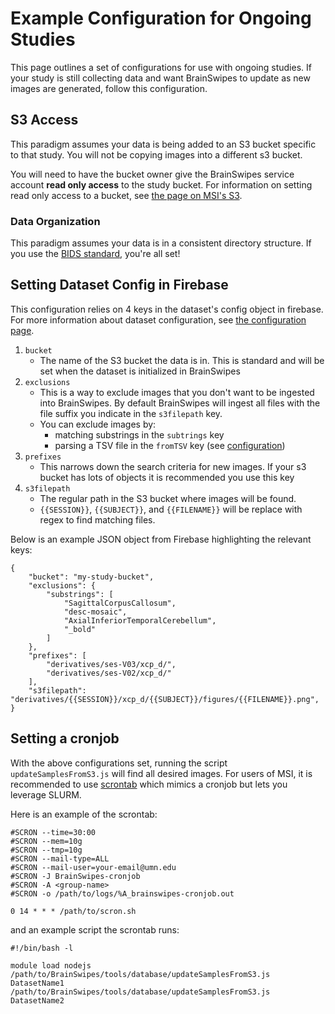 # Example Configuration for Ongoing Studies

This page outlines a set of configurations for use with ongoing studies.
If your study is still collecting data and want BrainSwipes to update as new images are generated, follow this configuration.


## S3 Access
This paradigm assumes your data is being added to an S3 bucket specific to that study. You will not be copying images into a different s3 bucket.

You will need to have the bucket owner give the BrainSwipes service account **read only access** to the study bucket. For information on setting read only access to a bucket, see [the page on MSI's S3](s3cfg.md).

### Data Organization
This paradigm assumes your data is in a consistent directory structure. If you use the [BIDS standard](https://bids.neuroimaging.io/), you're all set!


## Setting Dataset Config in Firebase

This configuration relies on 4 keys in the dataset's config object in firebase. For more information about dataset configuration, see [the configuration page](configuration.md).

1. `bucket`
    - The name of the S3 bucket the data is in. This is standard and will be set when the dataset is initialized in BrainSwipes
1. `exclusions`
    - This is a way to exclude images that you don't want to be ingested into BrainSwipes. By default BrainSwipes will ingest all files with the file suffix you indicate in the `s3filepath` key.
    - You can exclude images by: 
        - matching substrings in the `subtrings` key
        - parsing a TSV file in the `fromTSV` key (see [configuration](configuration.md))
1. `prefixes`
    - This narrows down the search criteria for new images. If your s3 bucket has lots of objects it is recommended you use this key
1. `s3filepath`
    - The regular path in the S3 bucket where images will be found.
    - `{{SESSION}}`, `{{SUBJECT}}`, and `{{FILENAME}}` will be replace with regex to find matching files.

Below is an example JSON object from Firebase highlighting the relevant keys:

    {
        "bucket": "my-study-bucket",
        "exclusions": {
            "substrings": [
                "SagittalCorpusCallosum",
                "desc-mosaic",
                "AxialInferiorTemporalCerebellum",
                "_bold"
            ]
        },
        "prefixes": [
            "derivatives/ses-V03/xcp_d/",
            "derivatives/ses-V02/xcp_d/"
        ],
        "s3filepath": "derivatives/{{SESSION}}/xcp_d/{{SUBJECT}}/figures/{{FILENAME}}.png",
    }

## Setting a cronjob

With the above configurations set, running the script `updateSamplesFromS3.js` will find all desired images.
For users of MSI, it is recommended to use [scrontab](https://slurm.schedmd.com/scrontab.html) which mimics a cronjob but lets you leverage SLURM.

Here is an example of the scrontab:

    #SCRON --time=30:00
    #SCRON --mem=10g
    #SCRON --tmp=10g
    #SCRON --mail-type=ALL  
    #SCRON --mail-user=your-email@umn.edu
    #SCRON -J BrainSwipes-cronjob
    #SCRON -A <group-name>
    #SCRON -o /path/to/logs/%A_brainswipes-cronjob.out

    0 14 * * * /path/to/scron.sh


and an example script the scrontab runs:

    #!/bin/bash -l        

    module load nodejs
    /path/to/BrainSwipes/tools/database/updateSamplesFromS3.js DatasetName1
    /path/to/BrainSwipes/tools/database/updateSamplesFromS3.js DatasetName2